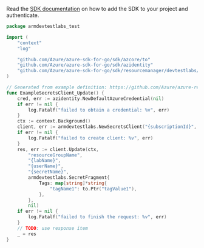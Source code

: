 Read the [SDK documentation](https://github.com/Azure/azure-sdk-for-go/blob/sdk%2Fresourcemanager%2Fdevtestlabs%2Farmdevtestlabs%2Fv1.0.0/sdk/resourcemanager/devtestlabs/armdevtestlabs/README.md) on how to add the SDK to your project and authenticate.

```go
package armdevtestlabs_test

import (
	"context"
	"log"

	"github.com/Azure/azure-sdk-for-go/sdk/azcore/to"
	"github.com/Azure/azure-sdk-for-go/sdk/azidentity"
	"github.com/Azure/azure-sdk-for-go/sdk/resourcemanager/devtestlabs/armdevtestlabs"
)

// Generated from example definition: https://github.com/Azure/azure-rest-api-specs/tree/main/specification/devtestlabs/resource-manager/Microsoft.DevTestLab/stable/2018-09-15/examples/Secrets_Update.json
func ExampleSecretsClient_Update() {
	cred, err := azidentity.NewDefaultAzureCredential(nil)
	if err != nil {
		log.Fatalf("failed to obtain a credential: %v", err)
	}
	ctx := context.Background()
	client, err := armdevtestlabs.NewSecretsClient("{subscriptionId}", cred, nil)
	if err != nil {
		log.Fatalf("failed to create client: %v", err)
	}
	res, err := client.Update(ctx,
		"resourceGroupName",
		"{labName}",
		"{userName}",
		"{secretName}",
		armdevtestlabs.SecretFragment{
			Tags: map[string]*string{
				"tagName1": to.Ptr("tagValue1"),
			},
		},
		nil)
	if err != nil {
		log.Fatalf("failed to finish the request: %v", err)
	}
	// TODO: use response item
	_ = res
}
```
